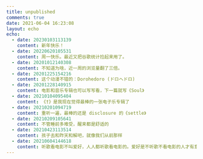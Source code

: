 ```yaml
---
title: unpublished
comments: true
date: 2021-06-04 16:23:08
layout: echo
echo:
  - date: 20230103113139
    content: 新年快乐！
  - date: 20220620105531
    content: 周一快乐。最近又把谷歌统计捡起来用了。
  - date: 20201012140308
    content: 不知道为啥，近一周的浏览量翻了三倍。
  - date: 20201225154216
    content: 这个动漫不错的：Dorohedoro (ドロヘドロ)
  - date: 20201228140915
    content: 电影和音乐专辑也可以写写看，下一篇就写《Soul》
  - date: 20210104095404
    content: 《†》是我现在觉得最棒的一张电子乐专辑了
  - date: 20210201094719
    content: 重听一遍，最棒的还是 disclosure 的《settle》
  - date: 20210209105641
    content: 不管睡前多难受，醒来都是舒适的
  - date: 20210423113514
    content: 孩子去和昨天和解吧，就像我们从前那样
  - date: 20210604144618
    content: 听歌看电影不叫爱好，人人都听歌看电影的。爱好是不听歌不看电影的人才有意思呢。
---
```


